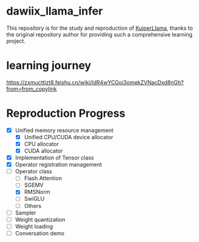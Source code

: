 # dawiix_llama_infer
This repository is for the study and reproduction of [KuiperLlama](https://github.com/zjhellofss/KuiperLLama), thanks to the original repository author for providing such a comprehensive learning project.

# learning journey
https://zxmucttizt8.feishu.cn/wiki/IdR4wYCGoi3omekZVNacDxd8nGh?from=from_copylink

# Reproduction Progress
- [x] Unified memory resource management
  - [x] Unified CPU/CUDA device allocator
  - [x] CPU allocator
  - [x] CUDA allocator
- [x] Implementation of Tensor class
- [x] Operator registration management
- [ ] Operator class
  - [ ] Flash Attention
  - [ ] SGEMV
  - [x] RMSNorm
  - [ ] SwiGLU
  - [ ] Others
- [ ] Sampler
- [ ] Weight quantization
- [ ] Weight loading
- [ ] Conversation demo
